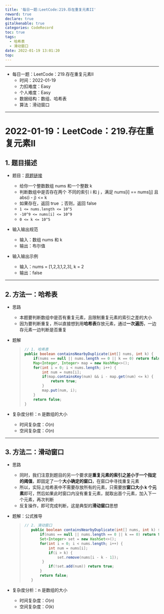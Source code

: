 ```yaml
---
title: '每日一题:LeetCode:219.存在重复元素II'
reward: true
declare: true
gitalkenable: true
categories: CodeRecord
toc: true
tags:
  - 哈希表
  -	滑动窗口
date: 2022-01-19 13:01:20
top:
---
```

---

* 每日一题：LeetCode：219.存在重复元素II
  * 时间：2022-01-19
  * 力扣难度：Easy
  * 个人难度：Easy
  * 数据结构：数组、哈希表
  * 算法：滑动窗口


---

<!-- more -->

# 2022-01-19：LeetCode：219.存在重复元素II

## 1. 题目描述

* 题目：[原题链接](https://leetcode-cn.com/problems/contains-duplicate-ii/)

  * 给你一个整数数组 nums 和一个整数 k 
  * 判断数组中是否存在两个 不同的索引 i 和 j ，满足 nums[i] == nums[j] 且 abs(i - j) <= k 
  * 如果存在，返回 true ；否则，返回 false 
  * `1 <= nums.length <= 10^5`
  * `-10^9 <= nums[i] <= 10^9`
  * `0 <= k <= 10^5`

* 输入输出规范

  * 输入：数组 nums 和 k
  * 输出：布尔值

* 输入输出示例

  * 输入：nums = [1,2,3,1,2,3], k = 2
  * 输出：false
  

---

## 2. 方法一：哈希表

* 思路

  * 本题要判断数组中是否有重复元素，且限制重复元素的索引之差的大小
  * 因为要判断重复，所以直接想到用**哈希表**存放元素，通过**一次遍历**，一边存元素一边判断是否重复
  
* 题解

  > ```java
  > // 1. 哈希表
  > public boolean containsNearbyDuplicate(int[] nums, int k) {
  >     if(nums == null || nums.length == 0 || k == 0) return false; 
  >     Map<Integer, Integer> map = new HashMap<>();
  >     for(int i = 0; i < nums.length; i++) {
  >         int num = nums[i];
  >         if(map.containsKey(num) && i - map.get(num) <= k) {
  >             return true;
  >         }
  >         map.put(num, i);
  >     }
  >     return false;
  > }
  > ```

* 复杂度分析：n 是数组的大小

  * 时间复杂度：$O(n)$
  * 空间复杂度：$O(n)$

---

## 3. 方法二：滑动窗口

* 思路

  * 同时，我们注意到题目的另一个要求是**重复元素的索引之差小于一个指定的阈值**，即固定了一个**大小确定的窗口**，在窗口中寻找重复元素
  * 所以，实际上哈希表中不需要存放所有的元素，只需要放**窗口大小 k 个元素**即可，然后如果此时窗口内没有重复元素，就取出首个元素，加入下一个元素，再次判断
  * 反复操作，即可完成判断，这是典型的**滑动窗口**思想

* 题解：公式推导

  > ```java
  > // 2. 滑动窗口
  >    public boolean containsNearbyDuplicate(int[] nums, int k) {
  >        if(nums == null || nums.length == 0 || k == 0) return false; 
  >        Set<Integer> set = new HashSet<>();
  >        for(int i = 0; i < nums.length; i++) {
  >            int num = nums[i];
  >            if(i > k) {
  >                set.remove(nums[i - k - 1]);
  >         }
  >            if(!set.add(num)) return true;          
  >        }
  >        return false;
  >    }
  >    ```
  
* 复杂度分析：n 是数组的大小

  * 时间复杂度：$O(n)$
  * 空间复杂度：$O(k)$
